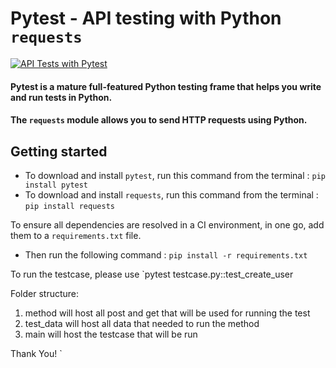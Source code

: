 # Pytest - API testing with Python `requests`
 
[![API Tests with Pytest](https://github.com/ghoshasish99/API-Testing-Pytest/actions/workflows/pytest.yml/badge.svg)](https://github.com/ghoshasish99/API-Testing-Pytest/actions/workflows/pytest.yml)

#### Pytest is a mature full-featured Python testing frame that helps you write and run tests in Python.

#### The `requests` module allows you to send HTTP requests using Python.

## Getting started

* To download and install `pytest`, run this command from the terminal : `pip install pytest`
* To download and install `requests`, run this command from the terminal : `pip install requests`

To ensure all dependencies are resolved in a CI environment, in one go, add them to a `requirements.txt` file.
* Then run the following command : `pip install -r requirements.txt`

To run the testcase, please use `pytest testcase.py::test_create_user

Folder structure: 
1. method will host all post and get that will be used for running the test
2. test_data will host all data that needed to run the method
3. main will host the testcase that will be run

Thank You!
`